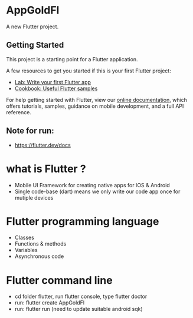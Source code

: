 # AppGoldFl

A new Flutter project.

## Getting Started

This project is a starting point for a Flutter application.

A few resources to get you started if this is your first Flutter project:

- [Lab: Write your first Flutter app](https://flutter.dev/docs/get-started/codelab)
- [Cookbook: Useful Flutter samples](https://flutter.dev/docs/cookbook)

For help getting started with Flutter, view our
[online documentation](https://flutter.dev/docs), which offers tutorials,
samples, guidance on mobile development, and a full API reference.


## Note for run:
- https://flutter.dev/docs

# what is Flutter ?
- Mobile UI Framework for creating native apps for IOS & Android
- Single code-base (dart) means we only write our code app once for mutiple devices

# Flutter programming language
- Classes
- Functions & methods
- Variables
- Asynchronous code

# Flutter command line
- cd folder flutter, run flutter console, type flutter doctor
- run: flutter create AppGoldFl
- run: flutter run (need to update suitable android sqk)
